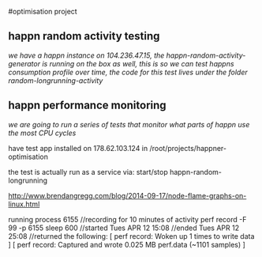 #optimisation project

happn random activity testing
-----------------------------
*we have a happn  instance on 104.236.47.15, the happn-random-activity-generator is running on the box as well, this is so we can test happns consumption profile over time, the code for this test lives under the folder random-longrunning-activity*

happn performance monitoring
-----------------------------
*we are going to run a series of tests that monitor what parts of happn use the most CPU cycles*

have test app installed on 178.62.103.124
in /root/projects/happner-optimisation

the test is actually run as a service via:
start/stop happn-random-longrunning

http://www.brendangregg.com/blog/2014-09-17/node-flame-graphs-on-linux.html

running process 6155
//recording for 10 minutes of activity
perf record -F 99 -p 6155 sleep 600
//started Tues APR 12 15:08
//ended Tues APR 12 25:08
//returned the following:
[ perf record: Woken up 1 times to write data ]
[ perf record: Captured and wrote 0.025 MB perf.data (~1101 samples) ]


